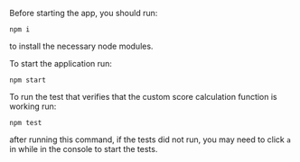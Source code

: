 Before starting the app, you should run:

`npm i`

to install the necessary node modules.

To start the application run:

`npm start`

To run the test that verifies that the custom score calculation function is working run:

`npm test`

after running this command, if the tests did not run, you may need to click `a` in while in the console to start the tests.
